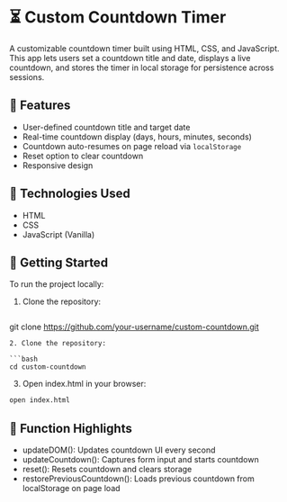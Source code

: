 # ⏳ Custom Countdown Timer

A customizable countdown timer built using HTML, CSS, and JavaScript. This app lets users set a countdown title and date, displays a live countdown, and stores the timer in local storage for persistence across sessions.

## 🔧 Features

- User-defined countdown title and target date
- Real-time countdown display (days, hours, minutes, seconds)
- Countdown auto-resumes on page reload via `localStorage`
- Reset option to clear countdown
- Responsive design

## 🧠 Technologies Used

- HTML
- CSS
- JavaScript (Vanilla)

## 🚀 Getting Started

To run the project locally:

1. Clone the repository:

   ```bash
git clone https://github.com/your-username/custom-countdown.git
  ```
2. Clone the repository:

  ```bash
cd custom-countdown
  ```

3. Open index.html in your browser:

```bash
open index.html
  ```

## 🎯 Function Highlights

- updateDOM(): Updates countdown UI every second
- updateCountdown(): Captures form input and starts countdown
- reset(): Resets countdown and clears storage
- restorePreviousCountdown(): Loads previous countdown from localStorage on page load

